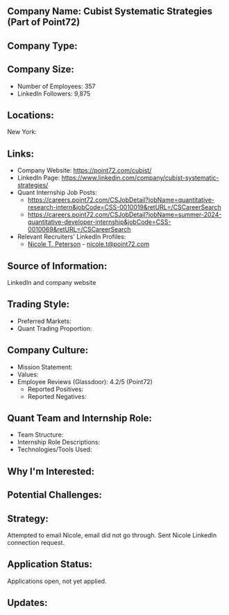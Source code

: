 ## Company Name: Cubist Systematic Strategies (Part of Point72)

## Company Type:

## Company Size:
- Number of Employees: 357
- LinkedIn Followers: 9,875

## Locations:
New York: 

## Links:
- Company Website: https://point72.com/cubist/
- LinkedIn Page: https://www.linkedin.com/company/cubist-systematic-strategies/
- Quant Internship Job Posts: 
  - https://careers.point72.com/CSJobDetail?jobName=quantitative-research-intern&jobCode=CSS-0010019&retURL=/CSCareerSearch
  - https://careers.point72.com/CSJobDetail?jobName=summer-2024-quantitative-developer-internship&jobCode=CSS-0010069&retURL=/CSCareerSearch
- Relevant Recruiters' LinkedIn Profiles: 
  - [Nicole T. Peterson](https://www.linkedin.com/in/nicoletpeterson/) - nicole.t@point72.com

## Source of Information:
LinkedIn and company website

## Trading Style:
- Preferred Markets: 
- Quant Trading Proportion: 

## Company Culture:
- Mission Statement: 
- Values: 
- Employee Reviews (Glassdoor): 4.2/5 (Point72)
  - Reported Positives:
  - Reported Negatives:

## Quant Team and Internship Role:
- Team Structure: 
- Internship Role Descriptions: 
- Technologies/Tools Used: 

## Why I'm Interested:

## Potential Challenges: 

## Strategy:
Attempted to email Nicole, email did not go through. Sent Nicole LinkedIn connection request.

## Application Status:
Applications open, not yet applied.

## Updates:
